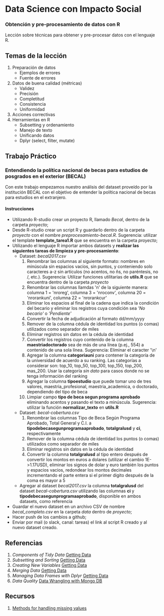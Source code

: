 # Data Science con Impacto Social

### Obtención y pre-procesamiento de datos con R

Lección sobre técnicas para obtener y pre-procesar datos con el lenguaje R.

## Temas de la lección

1. Preparación de datos
	+ Ejemplos de errores
	+ Fuente de errores
2. Datos de buena calidad (métricas)
	+ Validez
	+ Precisión
	+ Completitud
	+ Consistencia
	+ Uniformidad
3. Acciones correctivas
4. Herramientas en R
	+ Subsetting y ordenamiento
	+ Manejo de texto
	+ Unificando datos
	+ Dplyr (select, filter, mutate)

## Trabajo Práctico

### Entendiendo la política nacional de becas para estudios de posgrados en el exterior (BECAL)

Con este trabajo empezamos nuestro análisis del dataset proveído por la institución BECAL con el objetivo de entender la política nacional de becas para estudios en el extranjero.

#### Instrucciones

* Utilizando R-studio crear un proyecto R, llamado _Becal_, dentro de la carpeta _proyecto_;
* Desde R-studio crear un script R y guardarlo dentro de la carpeta _proyecto_ con el nombre _preprocesamiento-becal.R_. Sugerencia: utilizar el template **template_tarea1.R** que se encuentra en la carpeta _proyecto_;
* Utilizando el lenguaje R importar ambos datasets y **realizar las siguientes tareas de limpieza y pre-procesamiento**:
	+ Dataset: _becal2017.csv_
		1. Renombrar las columnas al siguiente formato: nombres en minúscula sin espacios vacíos, sin puntos, y conteniendo solo caracteres a-z sin artículos (no acentos, no ñs, no paréntesis, no /, etc.). Sugerencia: Utilizar funciones utilitarias de **utils.R** que se encuentra dentro de la carpeta _proyecto_
		2. Renombrar las columnas llamdas 'n' de la siguiente manera: columna 1 = 'nroreg', columna 3 = 'nroconv', columna 20 = 'nrorankuni', columna 22 = 'nrorankcur'
		3. Eliminar los espacios al final de la cadena que indica la condición del becario y eliminar los registros cuya condición sea _'No becario'_ o _'Pendiente'_
		4. Convertir la fecha de adjudicación al formato dd/mm/yyyy
		5. Remover de la columna cédula de identidad los puntos (o comas) utilizados como separador de miles
		6. Eliminar registros sin datos en la cédula de identidad
		7. Convertir los registros cuyo contenido de la columna **maestriadoctorado** sea de más de una línea (p.ej., 554) a contenido de una sola línea. Sugerencia: Eliminar el caracter '\n'
		8. Agregar la columna **categoriauni** para contener la categoría de la universidad de acuerdo a su ranking. Las categorías a considerar son: top_10, top_50, top_100, top_150, top_200, mas_200. Usar la categoría _sin dato_ para casos donde no se tenga información del ranking
		9. Agregar la columna **tipoestudio** que puede tomar uno de tres valores, maestria_profesional, maestria_academica, o doctorado, dependiendo del tipo de beca
		10. Limpiar campo **tipo de beca segun programa aprobado** eliminando acentos y pasando el texto a minúscula. Sugerencia: utilizar la función **normalizar_texto** en **utils.R**
	+ Dataset: _becal-cobertura.csv_
		1. Renombrar las columnas Tipo de Beca Según Programa Aprobado, Total General y C.I. a **tipodebecasegunprogramaaprobado**, **totalgralusd** y **ci**, respectivamente 
		2. Remover de la columna cédula de identidad los puntos (o comas) utilizados como separador de miles
		3. Eliminar registros sin datos en la cédula de identidad
		4. Convertir la columna **totalgralusd** al tipo entero después de convertir los montos en euros a dolares (utilizar el cambio 1E->1.17USD), eliminar los signos de dolar y euro también los puntos y espacios vacios, redondear los montos decimales incrementando el parte entera si el primer digito después de la coma es mayor a 5 
	+ Agregar al dataset _becal2017.csv_ la columna **totalgralusd** del dataset _becal-cobertura.csv_ utilizando las columnas **ci** y **tipodebecasegunprogramaaprobado**, disponible en ambos datasets, como referencia
* Guardar el nuevo dataset en un archivo CSV de nombre _becal_completo.csv_ en la carpeta _data_ dentro de _proyecto_;
* Hacer push de los cambios a github;
* Enviar por mail (o slack, canal: tareas) el link al script R creado y al nuevo dataset creado.

## Referencias

1. _Components of Tidy Data_ [Getting Data](https://github.com/DataScienceSpecialization/courses/blob/master/03_GettingData/01_03_componentsOfTidyData/index.Rmd)
2. _Subsetting and Sorting_ [Getting Data](https://github.com/DataScienceSpecialization/courses/blob/master/03_GettingData/03_01_subsettingAndSorting/index.Rmd)
3. _Creating New Variables_ [Getting Data](https://github.com/DataScienceSpecialization/courses/blob/master/03_GettingData/03_03_creatingNewVariables/index.Rmd)
4. _Merging Data_ [Getting Data](https://github.com/DataScienceSpecialization/courses/blob/master/03_GettingData/03_05_mergingData/index.Rmd)
5. _Managing Data Frames with Dplyr_ [Getting Data](https://github.com/DataScienceSpecialization/courses/blob/master/03_GettingData/dplyr/dplyr.pdf)
6. _Data Quality_ [Data Wrangling with Mongo DB](https://www.udacity.com/course/data-wrangling-with-mongodb--ud032)

## Recursos

1. [Methods for handling missing values](https://gallery.cortanaintelligence.com/Experiment/Methods-for-handling-missing-values-1)